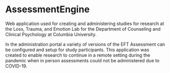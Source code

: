 # AssessmentEngine

Web application used for creating and administering studies for research at the Loss, Trauma, and Emotion Lab for the Department of Counseling and Clinical Psychology at Columbia University.

In the administration portal a variety of versions of the EFT Assessment can be configured and setup for study participants. This application was created to enable research to continue in a remote setting during the pandemic when in person assessments could not be administered due to COVID-19. 

